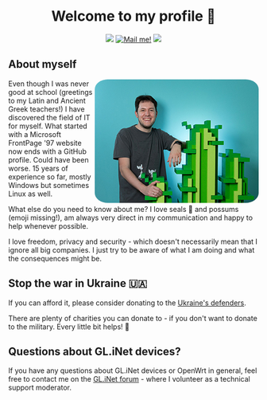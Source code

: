 <!-- Intro -->
<h1 align="center">Welcome to my profile 👋</h1>

<!-- Contact details -->
<p align="center">
<a href="https://www.linkedin.com/in/aaronviehl/" title="Find me on LinkedIn"><img src="https://img.shields.io/badge/Find%20me%20on-LinkedIn-blue.svg?logo=linkedin"></a>
<a href="mailto:hello@admon.in.ua"><img src="https://img.shields.io/badge/✉️-hello@admon.in.ua-lightblue.svg" title="Mail me!"></a> 
<a href="./pgp.asc" title="Find my PGP key"> <img src="https://img.shields.io/badge/PGP-95E1_6BDE_A94F_50A4-gray.svg"></a>
</p>

<h2 style="text-decoration: none;">About myself</h2>
<!-- Personal -->
<img src="./profile.jpg" width="330" height="248" align="right" alt="Profile Picture" style="border-radius: 8%;">

Even though I was never good at school (greetings to my Latin and Ancient Greek teachers!) I have discovered the field of IT for myself. What started with a Microsoft FrontPage '97 website now ends with a GitHub profile. Could have been worse. 15 years of experience so far, mostly Windows but sometimes Linux as well.

What else do you need to know about me? I love seals 🦭 and possums (emoji missing!), am always very direct in my communication and happy to help whenever possible.

I love freedom, privacy and security - which doesn't necessarily mean that I ignore all big companies. I just try to be aware of what I am doing and what the consequences might be.

## Stop the war in Ukraine 🇺🇦

If you can afford it, please consider donating to the [Ukraine's defenders](https://war.ukraine.ua/donate/). 

There are plenty of charities you can donate to - if you don't want to donate to the military. Every little bit helps! 🙏

## Questions about GL.iNet devices?

If you have any questions about GL.iNet devices or OpenWrt in general, feel free to contact me on the [GL.iNet forum](https://forum.gl-inet.com/u/admon/summary) - where I volunteer as a technical support moderator.

